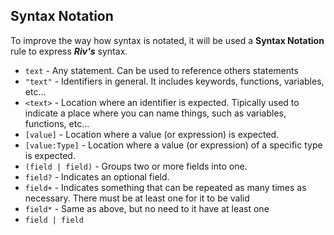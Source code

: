 ## Syntax Notation

To improve the way how syntax is notated, it will be used a **Syntax Notation** rule to express ***Riv's*** syntax.

- `text` - Any statement. Can be used to reference others statements
- `"text"` - Identifiers in general. It includes keywords, functions, variables, etc...
- `<text>` - Location where an identifier is expected. Tipically used to indicate a place where you can name things, such as variables, functions, etc...
- `[value]` - Location where a value (or expression) is expected.
- `[value:Type]` - Location where a value (or expression) of a specific type is expected.
- `(field | field)` - Groups two or more fields into one.
- `field?` - Indicates an optional field.
- `field+` - Indicates something that can be repeated as many times as necessary. There must be at least one for it to be valid
- `field*` - Same as above, but no need to it have at least one
- `field | field`